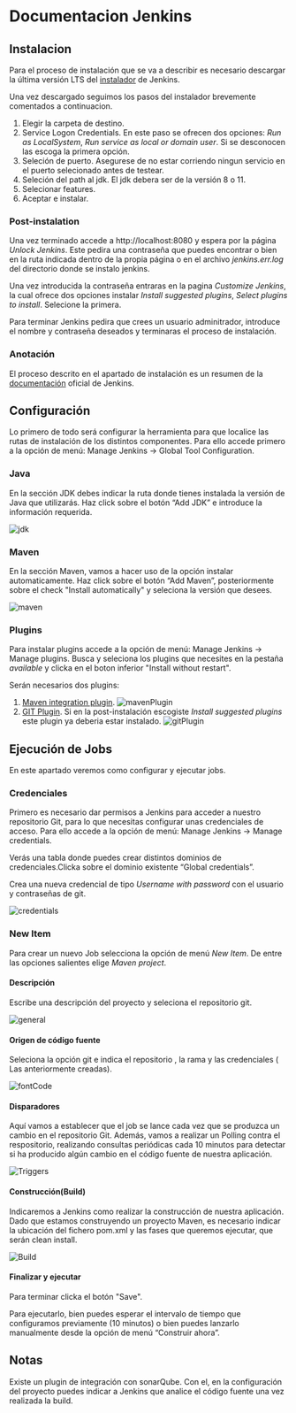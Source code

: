 # Documentacion Jenkins

## Instalacion

  Para el proceso de instalación que se va a describir es necesario descargar la última versión LTS del [instalador](https://www.jenkins.io/download/) de Jenkins.

  Una vez descargado seguimos los pasos del instalador brevemente comentados a continuacion.
  1. Elegir la carpeta de destino.
  2. Service Logon Credentials. En este paso se ofrecen dos opciones: *Run as LocalSystem*, *Run service as local or domain user*. Si se desconocen las escoga la primera opción.
  3. Seleción de puerto. Asegurese de no estar corriendo ningun servicio en el puerto selecionado antes de testear.
  4. Seleción del path al jdk. El jdk debera ser de la versión 8 o 11.
  5. Selecionar features.
  6. Aceptar e instalar.

### Post-instalation
  
  Una vez terminado accede a http://localhost:8080 y espera por la página *Unlock Jenkins*. Este pedira una contraseña que puedes encontrar o bien en la ruta indicada dentro de la propia página o en el archivo *jenkins.err.log* del directorio donde se instalo jenkins.

  Una vez introducida la contraseña entraras en la pagina *Customize Jenkins*, la cual ofrece dos opciones instalar *Install suggested plugins*, *Select plugins to install*. Selecione la primera.

  Para terminar Jenkins pedira que crees un usuario adminitrador, introduce el nombre y contraseña deseados y terminaras el proceso de instalación.

### Anotación

  El proceso descrito en el apartado de instalación es un resumen de la [documentación](https://www.jenkins.io/doc/book/installing/windows/) oficial de Jenkins.

## Configuración

  Lo primero de todo será configurar la herramienta para que localice las rutas de instalación de los distintos componentes. Para ello accede primero a la opción de menú: Manage Jenkins -> Global Tool Configuration.

### Java

  En la sección JDK debes indicar la ruta donde tienes instalada la versión de Java que utilizarás. Haz click sobre el botón “Add JDK” e introduce la información requerida.

  ![jdk](docs/imgs/addJDK.PNG)

### Maven

  En la sección Maven, vamos a hacer uso de la opción instalar automaticamente. Haz click sobre el botón “Add Maven”, posteriormente sobre el check "Install automatically" y seleciona la versión que desees.

  ![maven](docs/imgs/addMaven.png)

### Plugins

  Para instalar plugins accede a la opción de menú: Manage Jenkins -> Manage plugins. Busca y seleciona los plugins que necesites en la pestaña *available* y clicka en el boton inferior "Install without restart".

  Serán necesarios dos plugins:
  1. [Maven integration plugin](https://plugins.jenkins.io/maven-plugin/).
  ![mavenPlugin](docs/imgs/mavenPlugin.png)
  2. [GIT Plugin](https://plugins.jenkins.io/git/). Si en la post-instalación escogiste *Install suggested plugins* este plugin ya deberia estar instalado.
  ![gitPlugin](docs/imgs/gitPlugin.png)

## Ejecución de Jobs

  En este apartado veremos como configurar y ejecutar jobs.

### Credenciales

  Primero es necesario dar permisos a Jenkins para acceder a nuestro repositorio Git, para lo que necesitas configurar unas credenciales de acceso. Para ello accede a la opción de menú: Manage Jenkins -> Manage credentials.

  Verás una tabla donde puedes crear distintos dominios de credenciales.Clicka sobre el dominio existente “Global credentials”.

  Crea una nueva credencial de tipo *Username with password* con el usuario y contraseñas de git.

  ![credentials](docs/imgs/credentials.png)

### New Item

  Para crear un nuevo Job selecciona la opción de menú *New Item*. De entre las opciones salientes elige *Maven project*.

#### Descripción

  Escribe una descripción del proyecto y seleciona el repositorio git.

  ![general](docs/imgs/general.png)

#### Origen de código fuente
 
  Seleciona la opción git e indica el repositorio , la rama y las credenciales ( Las anteriormente creadas).

  ![fontCode](docs/imgs/fontCode.png)

#### Disparadores
  
  Aquí vamos a establecer que el job se lance cada vez que se produzca un cambio en el repositorio Git. Además, vamos a realizar un Polling contra el respositorio, realizando consultas periódicas cada 10 minutos para detectar si ha producido algún cambio en el código fuente de nuestra aplicación.

  ![Triggers](docs/imgs/triggers.png)

#### Construcción(Build)

   Indicaremos a Jenkins como realizar la construcción de nuestra aplicación. Dado que estamos construyendo un proyecto Maven, es necesario indicar la ubicación del fichero pom.xml y las fases que queremos ejecutar, que serán clean install.

  ![Build](docs/imgs/build.png)

#### Finalizar y ejecutar

  Para terminar clicka el botón "Save". 
  
  Para ejecutarlo, bien puedes esperar el intervalo de tiempo que configuramos previamente (10 minutos) o bien puedes lanzarlo manualmente desde la opción de menú “Construir ahora”.

## Notas
  
  Existe un plugin de integración con sonarQube. Con el, en la configuración del proyecto puedes indicar a Jenkins que analice el código fuente una vez realizada la build.